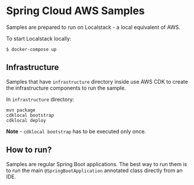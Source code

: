 # Spring Cloud AWS Samples

Samples are prepared to run on Localstack - a local equivalent of AWS. 

To start Localstack locally:

```
$ docker-compose up
```

## Infrastructure

Samples that have `infrastructure` directory inside use AWS CDK to create the infrastructure components to run the sample.

In `infrastructure` directory:

```
mvn package
cdklocal bootstrap 
cdklocal deploy
```

**Note** - `cdklocal bootstrap` has to be executed only once.

## How to run?

Samples are regular Spring Boot applications. The best way to run them is to run the main `@SpringBootApplication` annotated class directly from an IDE.
